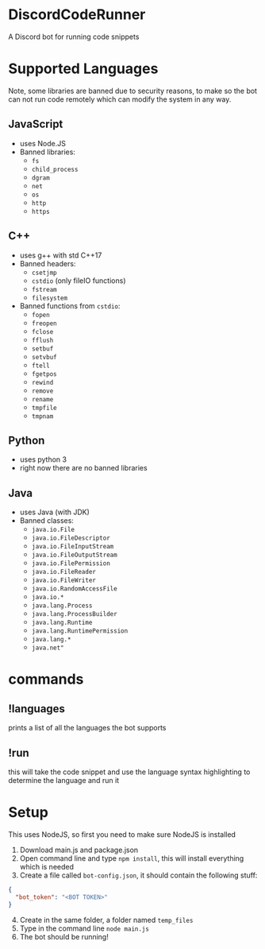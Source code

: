 # DiscordCodeRunner
A Discord bot for running code snippets

# Supported Languages
Note, some libraries are banned due to security reasons, to make so the bot can not run code remotely which can modify the system in any way.
## JavaScript
  - uses Node.JS
  - Banned libraries: 
      * `fs`
      * `child_process`
      * `dgram`
      * `net`
      * `os`
      * `http`
      * `https`

## C++
  - uses g++ with std C++17
  - Banned headers:
      * `csetjmp`
      * `cstdio` (only fileIO functions)
      * `fstream`
      * `filesystem`
  - Banned functions from `cstdio`:
      * `fopen`
      * `freopen`
      * `fclose`
      * `fflush`
      * `setbuf`
      * `setvbuf`
      * `ftell`
      * `fgetpos`
      * `rewind`
      * `remove`
      * `rename`
      * `tmpfile`
      * `tmpnam`
  
## Python
  - uses python 3
  - right now there are no banned libraries
 
## Java
  - uses Java (with JDK)
  - Banned classes:
      * `java.io.File`
      * `java.io.FileDescriptor`
      * `java.io.FileInputStream`
      * `java.io.FileOutputStream`
      * `java.io.FilePermission`
      * `java.io.FileReader`
      * `java.io.FileWriter`
      * `java.io.RandomAccessFile`
      * `java.io.*`
      * `java.lang.Process`
      * `java.lang.ProcessBuilder`
      * `java.lang.Runtime`
      * `java.lang.RuntimePermission`
      * `java.lang.*`
      * `java.net"`

# commands
## !languages
  prints a list of all the languages the bot supports
  
## !run <snippet>
  this will take the code snippet and use the language syntax highlighting to determine the language and run it

# Setup
This uses NodeJS, so first you need to make sure NodeJS is installed
1. Download main.js and package.json
2. Open command line and type `npm install`, this will install everything which is needed
3. Create a file called `bot-config.json`, it should contain the following stuff:
  ```JSON
  {
    "bot_token": "<BOT TOKEN>"
  }
  ```
4. Create in the same folder, a folder named `temp_files` 
5. Type in the command line `node main.js`
6. The bot should be running!
